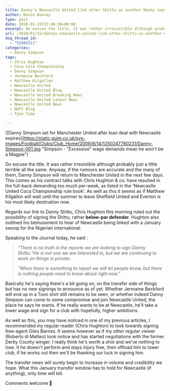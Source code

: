 ```yaml
---
title: Danny’s Newcastle United link utter Shittu as another Danny seems set for United
author: Kevin Doocey
type: post
date: 2010-01-15T23:40:38+00:00
excerpt: Do excuse the title. It was rather irresistible although probably just a..
url: /2010/01/15/dannys-newcastle-united-link-utter-shittu-as-another-danny-seems-set-for-united/
dsq_thread_id:
  - "92805511"
categories:
  - Danny Simpson
tags:
  - Chris Hughton
  - Coca Cola Championship
  - Danny Simpson
  - Jermaine Beckford
  - Matthew Kilgallon
  - Newcastle United
  - Newcastle United Blog
  - Newcastle United Breaking News
  - Newcastle United Latest News
  - Newcastle United News
  - NUFC Blog
  - Tyne Time

---
```

![Danny Simpson set for Manchester United after loan deal with Newcastle expires](https://static.guim.co.uk/sys-images/Football/Clubs/Club_Home/2009/8/14/1250247780231/Danny-Simpson-001.jpg "Simpson - "Excessive" wage demands mean he won't be a Magpie")

Do excuse the title. It was rather irresistible although probably just a little terrible all the same. Anyway, if the rumours are accurate and the many of them, Danny Simpson will return to Manchester United in the next few days. This comes as his contract talks with Chris Hughton & co. have resulted in the full-back demanding too much per-week, as listed in the 'Newcastle United  Coca Championship rule book'. As well as this it seems as if Matthew Kilgallon will wait until the summer to leave Sheffield United and Everton is his most likely destination now.

Regards our link to Danny Shittu, Chris Hughton this morning ruled out the possibility of signing the Shittu, rather **below-par defender**. Hughton also outlined his bemusement to hear of Newcastle being linked with a January swoop for the Nigerian international.

Speaking to the Journal today, he said :

> _“There is no truth in the reports we are looking to sign Danny Shittu.“He is not one we are interested in, but we are continuing to work on things in private._
>
> _“When there is something to report we will let people know, but there is nothing people need to know about right now.”_

Basically he's saying there's a bit going on, on the transfer side of things but has no new signings to announce as of yet. Whether Jermaine Beckford will end up in a Toon shirt still remains to be seen, or whether indeed Danny Simpson can come to some compromise and join Newcastle United, the place he says he wants. If he really wants to be at Newcastle, he'll take a lower wage and sign for a club with hopefully, higher ambitions.

As well as this, you may have noticed in one of my previous articles, I recommended my regular reader (Chris Hughton) to look towards signing free-agent Giles Barnes. It seems however as if my _other_ regular viewer (Roberto di Matteo) took notice and has started negotiations with the former Derby County winger. I really think he's worth a shot and we've nothing to lose. It he doesn't perform and stays injury free, then offload him to lower club, if he works out then we'll be thanking our luck in signing him.

The transfer news will surely begin to increase in volume and credibility we hope. What this January transfer window has to hold for Newcastle (if anything), only time will tell.

Comments welcome 🙂
